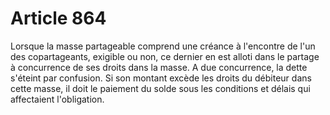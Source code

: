 # Article 864

Lorsque la masse partageable comprend une créance à l'encontre de l'un des copartageants, exigible ou non, ce dernier en est alloti dans le partage à concurrence de ses droits dans la masse.   A due concurrence, la dette s'éteint par confusion. Si son montant excède les droits du débiteur dans cette masse, il doit le paiement du solde sous les conditions et délais qui affectaient l'obligation.